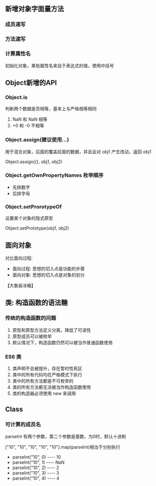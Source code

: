 ## 新增对象字面量方法
### 成员速写

### 方法速写

### 计算属性名
初始化对象，某些属性名来自于表达式的值，使用中括号

## Object新增的API
### Object.is
判断两个数据是否相等，基本上与严格相等相同
1. NaN 和 NaN 相等
2. +0 和 -0 不相等


### Object.assign(建议使用...)

用于混合对象，后面的覆盖前面的数据，并且会对 obj1 产生改动，返回 obj1 

Object.assign({}, obj1, obj2)

### Object.getOwnPropertyNames 枚举顺序
<!-- ES6 规定该方法的 -->
- 先排数字
- 后排字母
### Object.setProrotypeOf
设置某个对象的隐式原型

Object.setPrototype(obj1, obj2)





## 面向对象
对比面向过程:
- 面向过程: 思想的切入点是功能的步骤
- 面向对象: 思想的切入点是对象的划分

【大象装冰箱】
## 类: 构造函数的语法糖
### 传统的构造函数的问题
1. 原型和原型方法定义分离，降低了可读性
2. 原型成员可以被枚举
3. 默认情况下，构造函数仍然可以被当作普通函数使用

### ES6 类
1. 类声明不会被提升，存在暂时性死区
2. 类中的所有代码均在严格模式下执行
3. 类中的所有方法都是不可枚举的
4. 类的所有方法都无法被当作构造函数使用
5. 类的构造器必须使用 new 来调用

## Class
### 可计算的成员名


parseInt 有两个参数，第二个参数是基数，为0时，默认十进制

["10", "10", "10", "10", "10"].map(parseInt)相当于分别执行
+ parseInt("10", 0) ---- 10
+ parseInt("10", 1) ---- NaN
+ parseInt("10", 2) ---- 2
+ parseInt("10", 3) ---- 3
+ parseInt("10", 4) ---- 4